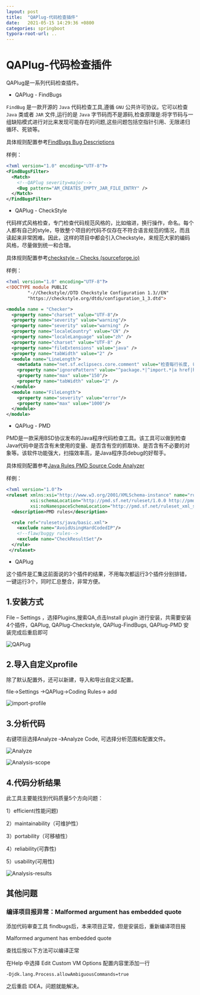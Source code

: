 ```yaml
---
layout: post
title:  "QAPlug-代码检查插件"
date:   2021-05-15 14:29:36 +0800
categories: springboot
typora-root-url: ..
---
```


# QAPlug-代码检查插件

QAPlug是一系列代码检查插件。

- QAPlug - FindBugs

`FindBug` 是一款开源的 `Java` 代码检查工具,遵循 `GNU` 公共许可协议。它可以检查 `Java` 类或者 `JAR` 文件,运行的是 `Java` 字节码而不是源码,检查原理是:将字节码与一组缺陷模式进行对比来发现可能存在的问题,这些问题包括空指针引用、无限递归循环、死锁等。

具体规则配置参考[FindBugs Bug Descriptions](http://findbugs.sourceforge.net/bugDescriptions.html)

样例：

```xml
<?xml version="1.0" encoding="UTF-8"?>
<FindBugsFilter>
  <Match>
    <!--QAPlug severity=major-->
    <Bug pattern="AM_CREATES_EMPTY_JAR_FILE_ENTRY" />
  </Match>
</FindBugsFilter>
```

- QAPlug - CheckStyle

代码样式风格检查，专门检查代码规范风格的，比如缩进，换行操作，命名。每个人都有自己的style，导致整个项目的代码不仅存在不符合语言规范的情况，而且读起来非常困难。因此，这样的项目中都会引入Checkstyle，来规范大家的编码风格，尽量做到统一和合理。

具体规则配置参考[checkstyle – Checks (sourceforge.io)](https://checkstyle.sourceforge.io/checks.html)

样例：

```xml
<?xml version="1.0" encoding="UTF-8"?>
<!DOCTYPE module PUBLIC
        "-//Checkstyle//DTD Checkstyle Configuration 1.3//EN"
        "https://checkstyle.org/dtds/configuration_1_3.dtd">

<module name = "Checker">
  <property name="charset" value="UTF-8"/>
  <property name="severity" value="warning"/>
  <property name="severity" value="warning" />
  <property name="localeCountry" value="CN" />
  <property name="localeLanguage" value="zh" />
  <property name="charset" value="UTF-8" />
  <property name="fileExtensions" value="java" />
  <property name="tabWidth" value="2" />
  <module name="LineLength">
    <metadata name="net.sf.eclipsecs.core.comment" value="检查每行长度, 每行长度不得超过150。"/>
    <property name="ignorePattern" value="^package.*|^import.*|a href|href|http://|https://|ftp://" />
    <property name="max" value="150"/>
    <property name="tabWidth" value="2" />
  </module>
  <module name="FileLength">
    <property name="severity" value="error"/>
    <property name="max" value="1000"/>
  </module>
</module>
```



- QAPlug - PMD

PMD是一款采用BSD协议发布的Java程序代码检查工具。该工具可以做到检查Java代码中是否含有未使用的变量、是否含有空的抓取块、是否含有不必要的对象等。该软件功能强大，扫描效率高，是Java程序员debug的好帮手。

具体规则配置参考[Java Rules PMD Source Code Analyzer](https://pmd.github.io/pmd-6.32.0/pmd_rules_java.html)

样例：

```xml
<?xml version="1.0"?>
<ruleset xmlns:xsi="http://www.w3.org/2001/XMLSchema-instance" name="rules" xmlns="http://pmd.sf.net/ruleset/1.0.0"
         xsi:schemaLocation="http://pmd.sf.net/ruleset/1.0.0 http://pmd.sf.net/ruleset_xml_schema.xsd"
         xsi:noNamespaceSchemaLocation="http://pmd.sf.net/ruleset_xml_schema.xsd">
  <description>PMD rules</description>

  <rule ref="rulesets/java/basic.xml">
    <exclude name="AvoidUsingHardCodedIP"/>
    <!--flaw/buggy rules-->
    <exclude name="CheckResultSet"/>
  </rule>
 </ruleset>
```



- QAPlug

这个插件是汇集这前面说的3个插件的结果，不用每次都运行3个插件分别排错，一键运行3个，同时汇总整合，非常方便。

## 1.安装方式

File – Settings ，选择Plugins,搜索QA,点击Install plugin 进行安装，共需要安装4个插件，QAPlug, QAPlug-Checkstyle, QAPlug-FindBugs, QAPlug-PMD 安装完成后重启即可

![QAPlug](/assets/images\QAPlug.png)

## 2.导入自定义profile

除了默认配置外，还可以新建，导入和导出自定义配置。

file->Settings ->QAPlug->Coding Rules-> add

 ![import-profile](/assets/images\QAPlug-importProfile.png)

## 3.分析代码

右键项目选择Analyze –》Analyze Code, 可选择分析范围和配置文件。

![Analyze](/assets/images\Analyze-Code.png)

 ![Analysis-scope](/assets/images\Specify-Analysis-Scope.png)

##	4.代码分析结果

此工具主要能找到代码质量5个方向问题：

1）efficient(性能问题)

2）maintainability（可维护性）

3）portability（可移植性）

4）reliability(可靠性)

5）usability(可用性)

![Analysis-results](/assets/images\Ananlysis-results.png)

## 其他问题

### 编译项目报异常：Malformed argument has embedded quote

添加代码审查工具 findbugs后，本来项目正常，但是安装后，重新编译项目报

Malformed argument has embedded quote

查找后按以下方法可以编译正常

在Help 中选择 Edit Custom VM Options
配置内容里添加一行

```
-Djdk.lang.Process.allowAmbiguousCommands=true
```

之后重启 IDEA，问题就能解决。